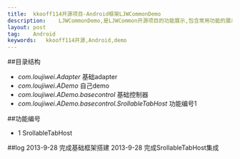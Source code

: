 ```yaml
---
title:  kkooff114开源项目-Android框架LJWCommonDemo
description:    LJWCommonDemo,是LJWCommon开源项目的功能展示,包含常用功能的展示及一些新功能的增加,可以基于本demo进行二次开发
layout: post
tag:    Android
keywords:   kkooff114开源,Android,demo
---
```


##目录结构
- *com.loujiwei.Adapter*    基础adapter
- *com.loujiwei.ADemo*  自己demo
- *com.loujiwei.ADemo.basecontrol*  基础控制器
- *com.loujiwei.ADemo.basecontrol.SrollableTabHost* 功能编号1


##功能编号
+ 1 SrollableTabHost

##log
2013-9-28   完成基础框架搭建
2013-9-28   完成SrollableTabHost集成
